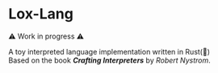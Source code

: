 # Lox-Lang

⚠️ Work in progress ⚠️

A toy interpreted language implementation written in Rust(🦀)<br>
Based on the book __*Crafting Interpreters*__ by *Robert Nystrom*.
